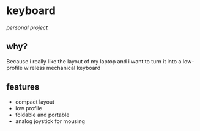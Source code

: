# keyboard

*personal project*

## why?
Because i really like the layout of my laptop and i want to turn it into a low-profile wireless mechanical keyboard

## features

- compact layout
- low profile
- foldable and portable
- analog joystick for mousing
